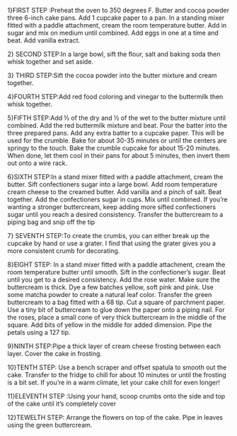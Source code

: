  1}FIRST STEP :Preheat the oven to 350 degrees F. Butter and cocoa powder three 6-inch cake pans. Add 1 cupcake paper to a pan. In a standing mixer fitted with a paddle attachment, cream the room temperature butter. Add in sugar and mix on medium until combined. Add eggs in one at a time and beat. Add vanilla extract.

2} SECOND STEP:In a large bowl, sift the flour, salt and baking soda then whisk together and set aside.

 3} THIRD STEP:Sift the cocoa powder into the butter mixture and cream together. 

4}FOURTH STEP:Add red food coloring and vinegar to the buttermilk then whisk together. 

 5}FIFTH STEP:Add ½ of the dry and ½ of the wet to the butter mixture until combined. Add the red buttermilk mixture and beat. Pour the batter into the three prepared pans. Add any extra batter to a cupcake paper. This will be used for the crumble. Bake for about 30-35 minutes or until the centers are springy to the touch. Bake the crumble cupcake for about 15-20 minutes. When done, let them cool in their pans for about 5 minutes, then invert them out onto a wire rack. 

6}SIXTH STEP:In a stand mixer fitted with a paddle attachment, cream the butter. Sift confectioners sugar into a large bowl. Add room temperature cream cheese to the creamed butter. Add vanilla and a pinch of salt. Beat together. Add the confectioners sugar in cups. Mix until combined. If you’re wanting a stronger buttercream, keep adding more sifted confectioners sugar until you reach a desired consistency. Transfer the buttercream to a piping bag and snip off the tip

7} SEVENTH STEP:To create the crumbs, you can either break up the cupcake by hand or use a grater. I find that using the grater gives you a more consistent crumb for decorating.

8}EIGHT STEP: In a stand mixer fitted with a paddle attachment, cream the room temperature butter until smooth. Sift in the confectioner’s sugar. Beat until you get to a desired consistency. Add the rose water. Make sure the buttercream is thick. Dye a few batches yellow, soft pink and pink. Use some matcha powder to create a natural leaf color. Transfer the green buttercream to a bag fitted with a 68 tip. Cut a square of parchment paper. Use a tiny bit of buttercream to glue down the paper onto a piping nail. For the roses, place a small cone of very thick buttercream in the middle of the square. Add bits of yellow in the middle for added dimension. Pipe the petals using a 127 tip.

9}NINTH STEP:Pipe a thick layer of cream cheese frosting between each layer. Cover the cake in frosting.

10}TENTH STEP: Use a bench scraper and offset spatula to smooth out the cake. Transfer to the fridge to chill for about 10 minutes or until the frosting is a bit set. If you’re in a warm climate, let your cake chill for even longer!

 11}ELEVENTH STEP :Using your hand, scoop crumbs onto the side and top of the cake until it’s completely cover
 
 12}TEWELTH STEP: Arrange the flowers on top of the cake. Pipe in leaves using the green buttercream.